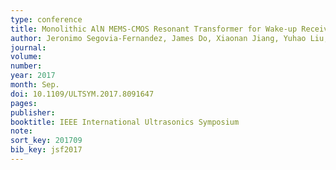 ```yaml
---
type: conference
title: Monolithic AlN MEMS-CMOS Resonant Transformer for Wake-up Receivers
author: Jeronimo Segovia-Fernandez, James Do, Xiaonan Jiang, Yuhao Liu, Julius M. Tsai, Hooman Rashtian, Xiaoguang Liu, David A. Horsley
journal:
volume:
number:
year: 2017
month: Sep.
doi: 10.1109/ULTSYM.2017.8091647
pages:
publisher:
booktitle: IEEE International Ultrasonics Symposium
note:
sort_key: 201709
bib_key: jsf2017
---
```

